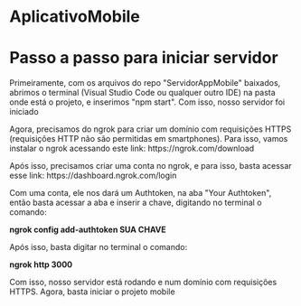 # AplicativoMobile

<h1>Passo a passo para iniciar servidor</h1>
<p>Primeiramente, com os arquivos do repo "ServidorAppMobile" baixados, abrimos o terminal (Visual Studio Code ou qualquer outro IDE) na pasta onde está o projeto, e inserimos "npm start". Com isso, nosso servidor foi iniciado</p>
<p>Agora, precisamos do ngrok para criar um domínio com requisições HTTPS (requisições HTTP não são permitidas em smartphones). Para isso, vamos instalar o ngrok acessando este link: https://ngrok.com/download</p>
<p>Após isso, precisamos criar uma conta no ngrok, e para isso, basta acessar esse link: https://dashboard.ngrok.com/login</p>
<p>Com uma conta, ele nos dará um Authtoken, na aba "Your Authtoken", então basta acessar a aba e inserir a chave, digitando no terminal o comando: </p>
<p><b>ngrok config add-authtoken SUA CHAVE</b></p>
<p>Após isso, basta digitar no terminal o comando:</p>
<p><b>ngrok http 3000</b></p>
<p>Com isso, nosso servidor está rodando e num domínio com requisições HTTPS. Agora, basta iniciar o projeto mobile</p>
